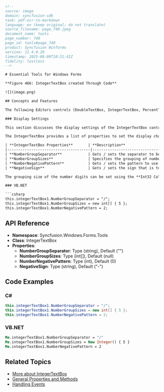 ```html
<!-- 
source: image
domain: syncfusion-sdk
task: pdf-ocr-to-markdown
language: en (keep original; do not translate)
source_filename: page_740.jpeg
document_name: tools
page_number: 740
page_id: tools#page_740
product: Syncfusion Winforms
version: 11.4.0.26
timestamp: 2025-08-09T10:31:41Z
fidelity: lossless
-->

# Essential Tools for Windows Forms

**Figure 466: IntegerTextBox created Through Code**

![](image.png)

## Concepts and Features

The following Editors controls (DoubleTextBox, IntegerTextBox, PercentTextBox, and CurrencyTextBox) have been revamped. Click [here](#) to see the details of revamping.

### Display Settings

This section discusses the display settings of the IntegerTextBox control.

The IntegerTextBox provides a list of properties to set the display characteristics associated with the integer value.

| **IntegerTextBox Properties**       | **Description**                                                                 |
|--------------------------------------|--------------------------------------------------------------------------------|
| **NumberGroupSeparator**            | Gets / sets the separator to be used for grouping the digits.                |
| **NumberGroupSizes**                | Specifies the grouping of number digits in the IntegerTextBox.               |
| **NumberNegativePattern**           | Gets / sets the pattern to use when the value is negative.                   |
| **NegativeSign**                    | Gets / sets the sign that is to be used to indicate a negative value.         |

The grouping size of the number digits can be set using the **Int32 Collection Editor**, which will be displayed on selecting the **NumberGroupSizes** property in the property grid.

### VB.NET

```csharp
this.integerTextBox1.NumberGroupSeparator = "/";
this.integerTextBox1.NumberGroupSizes = new int[] { 5 };
this.integerTextBox1.NumberNegativePattern = 2;
```

## API Reference

- **Namespace**: Syncfusion.Windows.Forms.Tools
- **Class**: IntegerTextBox
- **Properties**:
  - **NumberGroupSeparator**: Type (string), Default ("")
  - **NumberGroupSizes**: Type (int[]), Default (null)
  - **NumberNegativePattern**: Type (int), Default (0)
  - **NegativeSign**: Type (string), Default ("-")

## Code Examples

### C#

```csharp
this.integerTextBox1.NumberGroupSeparator = "/";
this.integerTextBox1.NumberGroupSizes = new int[] { 5 };
this.integerTextBox1.NumberNegativePattern = 2;
```

### VB.NET

```vb
Me.integerTextBox1.NumberGroupSeparator = "/"
Me.integerTextBox1.NumberGroupSizes = New Integer() { 5 }
Me.integerTextBox1.NumberNegativePattern = 2
```

## Related Topics

- [More about IntegerTextBox](#)
- [General Properties and Methods](#)
- [Handling Events](#)

<!-- tags: [winforms, integer textbox, display settings, properties, negative values, grouping] -->
```
